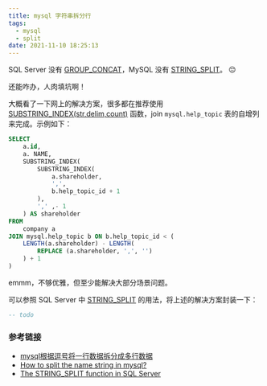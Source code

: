 ```yaml
---
title: mysql 字符串拆分行
tags:
  - mysql
  - split
date: 2021-11-10 18:25:13
---
```


SQL Server 没有 [GROUP_CONCAT](/2021/02/28/GROUP-CONCAT-in-SQL-Server/)，MySQL 没有 [STRING_SPLIT](https://docs.microsoft.com/en-us/sql/t-sql/functions/string-split-transact-sql?view=sql-server-ver15)。 😔

还能咋办，人肉填坑啊！

大概看了一下网上的解决方案，很多都在推荐使用 [SUBSTRING_INDEX(str,delim,count)](https://dev.mysql.com/doc/refman/5.7/en/string-functions.html#function_substring-index) 函数，join `mysql.help_topic` 表的自增列来完成。示例如下：

``` sql
SELECT
    a.id,
    a. NAME,
    SUBSTRING_INDEX(
        SUBSTRING_INDEX(
            a.shareholder,
            ',',
            b.help_topic_id + 1
        ),
        ',' ,- 1
    ) AS shareholder
FROM
    company a
JOIN mysql.help_topic b ON b.help_topic_id < (
    LENGTH(a.shareholder) - LENGTH(
        REPLACE (a.shareholder, ',', '')
    ) + 1
)
```

emmm，不够优雅，但至少能解决大部分场景问题。

可以参照 SQL Server 中 [STRING_SPLIT](https://www.sqlshack.com/the-string-split-function-in-sql-server/) 的用法，将上述的解决方案封装一下：

``` sql
-- todo
```

### 参考链接

- [mysql根据逗号将一行数据拆分成多行数据](https://www.cnblogs.com/David3290/p/11378579.html)
- [How to split the name string in mysql?](https://stackoverflow.com/questions/14950466/how-to-split-the-name-string-in-mysql)
- [The STRING_SPLIT function in SQL Server](https://www.sqlshack.com/the-string-split-function-in-sql-server/)

